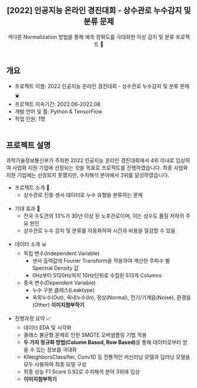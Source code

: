 <div align="center">
<h2>[2022] 인공지능 온라인 경진대회 - 상수관로 누수감지 및 분류 문제</h2>
색다른 Normalization 방법을 통해 예측 정확도를 극대화한 이상 감지 및 분류 프로젝트 🚀
</div><br/> 

## 개요

- 프로젝트 이름: 2022 인공지능 온라인 경진대회 - 상수관로 누수감지 및 분류 문제 :fountain:
- 프로젝트 지속기간: 2022.06-2022.08
- 개발 언어 및 툴: Python & TensorFlow
- 작업 인원: 1명<br/><br/>

## 프로젝트 설명

<center>
</center>

과학기술정보통신부가 주최한 2022 인공지능 온라인 경진대회에서 4위 이내로 입상하여 사업화 지원 기업에 선정되는 것을 목표로 프로젝트를 진행하였습니다. 최종 사업화 지원 기업에는 선정되지 못했지만, 수치해석 분야에서 3위를 달성하였습니다.


- 프로젝트 소개 :eyes:
	- 상수관로 진동 센서 데이터로 누수 유형을 분류하는 문제<br/><br/>
- 기대 효과 :dart:
	- 전국 수도관의 13%가 30년 이상 된 노후관로이며, 이는 상수도 품질 저하의 주요 원인
	- 상수관로 누수 감지 및 분류를 자동화하여 시간과 비용을 절감할 수 있음<br/><br/>
- 데이터 소개 :bar_chart:
	- 독립 변수(Independent Variable)
		- 센서 출력값에 Fourier Transform을 적용하여 계산한 주파수 별 Spectral Density 값
		- 0Hz부터 5120Hz까지 10Hz단위로 수집된 513개 Columns
	- 종속 변수(Dependent Variable)
		- 누수 구분 클래스(Leaktype)
		- 옥외누수(Out), 옥내누수(In), 정상(Normal), 전기/기계음(Noise), 환경음(Other)
		**이미지첨부하기**<br/><br/>
- 진행과정 요약 :chart_with_upwards_trend:
	- 데이터 EDA 및 시각화
	- 클래스 불균형 문제로 인한 SMOTE 오버샘플링 기법 적용
	- <strong>두 가지 정규화 방법(Column Based, Row Based)</strong>을 통해 데이터로부터 얻을 수 있는 정보를 극대화
	- KNeighborsClassifier, Conv1D 등 전통적인 머신러닝 모델과 딥러닝 모델을 모두 사용하여 최종 모델 구성
	- 최종 성능 F1 Score 0.92로 수치해석 분야 3위에 입상
	- **이미지첨부하기**<br/><br/>

</div>
